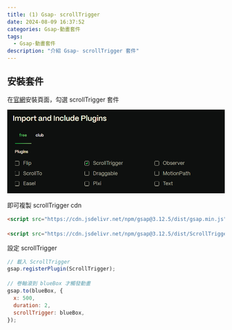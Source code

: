 ```yaml
---
title: (1) Gsap- scrollTrigger
date: 2024-08-09 16:37:52
categories: Gsap-動畫套件
tags:
  - Gsap-動畫套件
description: "介紹 Gsap- scrollTrigger 套件"
---
```


## 安裝套件

在[官網](https://gsap.com/docs/v3/Installation/?tab=cdn&module=esm&method=private+registry&tier=free&club=false&require=false&trial=true&plugins=ScrollTrigger)安裝頁面，勾選 scrollTrigger 套件

![](../images/css/gsap/gsap-2.png)

即可複製 scrollTrigger cdn

```html
<script src="https://cdn.jsdelivr.net/npm/gsap@3.12.5/dist/gsap.min.js"></script>

<script src="https://cdn.jsdelivr.net/npm/gsap@3.12.5/dist/ScrollTrigger.min.js"></script>
```

設定 scrollTrigger

```js
// 載入 ScrollTrigger
gsap.registerPlugin(ScrollTrigger);

// 卷軸滾到 blueBox 才觸發動畫
gsap.to(blueBox, {
  x: 500,
  duration: 2,
  scrollTrigger: blueBox,
});
```
